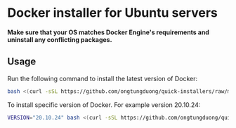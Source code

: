 # Docker installer for Ubuntu servers

**Make sure that your OS matches Docker Engine's requirements and uninstall any conflicting packages.**

## Usage

Run the following command to install the latest version of Docker:

```bash
bash <(curl -sSL https://github.com/ongtungduong/quick-installers/raw/main/docker/install.sh)
```

To install specific version of Docker. For example version 20.10.24:

```bash
VERSION="20.10.24" bash <(curl -sSL https://github.com/ongtungduong/quick-installers/raw/main/docker/install.sh)
```
